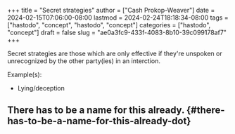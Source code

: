 +++
title = "Secret strategies"
author = ["Cash Prokop-Weaver"]
date = 2024-02-15T07:06:00-08:00
lastmod = 2024-02-24T18:18:34-08:00
tags = ["hastodo", "concept", "hastodo", "concept"]
categories = ["hastodo", "concept"]
draft = false
slug = "ae0a3fc9-433f-4083-8b10-39c099178af7"
+++

Secret strategies are those which are only effective if they're unspoken or unrecognized by the other party(ies) in an interction.

Example(s):

-   Lying/deception


## There has to be a name for this already. {#there-has-to-be-a-name-for-this-already-dot}
